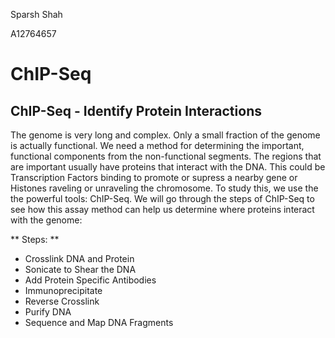 
Sparsh Shah

A12764657

# ChIP-Seq

## ChIP-Seq - Identify Protein Interactions

The genome is very long and complex. Only a small fraction of the genome is actually functional. We need a method for determining the important, functional components from the non-functional segments. The regions that are important usually have proteins that interact with the DNA. This could be Transcription Factors binding to promote or supress a nearby gene or Histones raveling or unraveling the chromosome. To study this, we use the the powerful tools: ChIP-Seq. We will go through the steps of ChIP-Seq to see how this assay method can help us determine where proteins interact with the genome:

** Steps: **
* Crosslink DNA and Protein
* Sonicate to Shear the DNA
* Add Protein Specific Antibodies
* Immunoprecipitate
* Reverse Crosslink
* Purify DNA
* Sequence and Map DNA Fragments

